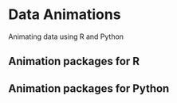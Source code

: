# Data Animations
Animating data using R and Python


## Animation packages for R



## Animation packages for Python
